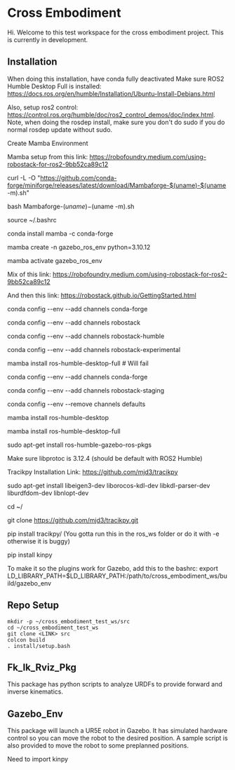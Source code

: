 # Cross Embodiment

Hi. Welcome to this test workspace for the cross embodiment project. This is currently in development.

## Installation
When doing this installation, have conda fully deactivated
Make sure ROS2 Humble Desktop Full is installed: https://docs.ros.org/en/humble/Installation/Ubuntu-Install-Debians.html

Also, setup ros2 control: https://control.ros.org/humble/doc/ros2_control_demos/doc/index.html.
Note, when doing the rosdep install, make sure you don't do sudo if you do normal rosdep update without sudo.

Create Mamba Environment

Mamba setup from this link: https://robofoundry.medium.com/using-robostack-for-ros2-9bb52ca89c12

curl -L -O "https://github.com/conda-forge/miniforge/releases/latest/download/Mambaforge-$(uname)-$(uname -m).sh"

bash Mambaforge-$(uname)-$(uname -m).sh

source ~/.bashrc

conda install mamba -c conda-forge

mamba create -n gazebo_ros_env python=3.10.12

mamba activate gazebo_ros_env

Mix of this link: https://robofoundry.medium.com/using-robostack-for-ros2-9bb52ca89c12

And then this link: https://robostack.github.io/GettingStarted.html

conda config --env --add channels conda-forge

conda config --env --add channels robostack

conda config --env --add channels robostack-humble

conda config --env --add channels robostack-experimental

mamba install ros-humble-desktop-full # Will fail

conda config --env --add channels conda-forge

conda config --env --add channels robostack-staging

conda config --env --remove channels defaults

mamba install ros-humble-desktop

mamba install ros-humble-desktop-full

sudo apt-get install ros-humble-gazebo-ros-pkgs

Make sure libprotoc is 3.12.4 (should be default with ROS2 Humble)

Tracikpy Installation Link: https://github.com/mjd3/tracikpy

sudo apt-get install libeigen3-dev liborocos-kdl-dev libkdl-parser-dev liburdfdom-dev libnlopt-dev

cd ~/

git clone https://github.com/mjd3/tracikpy.git

pip install tracikpy/ (You gotta run this in the ros_ws folder or do it with -e otherwise it is buggy)

pip install kinpy

To make it so the plugins work for Gazebo, add this to the bashrc:
export LD_LIBRARY_PATH=$LD_LIBRARY_PATH:/path/to/cross_embodiment_ws/build/gazebo_env
## Repo Setup
```
mkdir -p ~/cross_embodiment_test_ws/src
cd ~/cross_embodiment_test_ws
git clone <LINK> src
colcon build
. install/setup.bash
```

## Fk_Ik_Rviz_Pkg
This package has python scripts to analyze URDFs to provide forward and inverse kinematics.

## Gazebo_Env
This package will launch a UR5E robot in Gazebo. It has simulated hardware control so you can move the robot to the desired position. A sample script is also provided to move the robot to some preplanned positions.

Need to import kinpy
